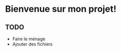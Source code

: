 Bienvenue sur mon projet!
=========================

TODO
----

* Faire le ménage
* Ajouter des fichiers